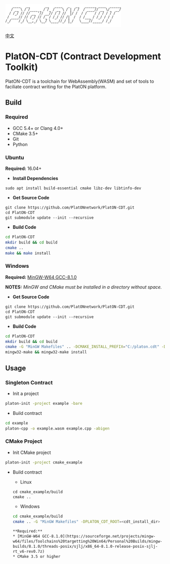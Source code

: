 ![logo](./docs/images/platon-cdt-logo.png)

[中文](./README_cn.md)

# PlatON-CDT (Contract Development Toolkit)

PlatON-CDT is a toolchain for WebAssembly(WASM) and set of tools to faciliate
contract writing for the PlatON platform.

## Build

### Required

- GCC 5.4+ or Clang 4.0+
- CMake 3.5+
- Git
- Python

### Ubuntu 

**Required:** 16.04+

- **Install Dependencies**

``` shell
sudo apt install build-essential cmake libz-dev libtinfo-dev
```

- **Get Source Code**

```shell
git clone https://github.com/PlatONnetwork/PlatON-CDT.git
cd PlatON-CDT
git submodule update --init --recursive
```
- **Build Code**

``` sh
cd PlatON-CDT
mkdir build && cd build
cmake .. 
make && make install
```

### Windows

**Required:** [MinGW-W64 GCC-8.1.0](https://sourceforge.net/projects/mingw-w64/files/Toolchains%20targetting%20Win64/Personal%20Builds/mingw-builds/8.1.0/threads-posix/sjlj/x86_64-8.1.0-release-posix-sjlj-rt_v6-rev0.7z)

**NOTES:** _MinGW and CMake must be installed in a directory without space._

- **Get Source Code**

```shell
git clone https://github.com/PlatONnetwork/PlatON-CDT.git
cd PlatON-CDT
git submodule update --init --recursive
```
- **Build Code**

``` sh
cd PlatON-CDT
mkdir build && cd build
cmake -G "MinGW Makefiles" .. -DCMAKE_INSTALL_PREFIX="C:/platon.cdt" -DCMAKE_MAKE_PROGRAM=mingw32-make
mingw32-make && mingw32-make install
```

## Usage

### Singleton Contract

- Init a project

``` sh
platon-init -project example -bare
```

- Build contract

``` sh
cd example
platon-cpp -o example.wasm example.cpp -abigen
```

### CMake Project

- Init CMake project

``` sh
platon-init -project cmake_example
```

- Build contract
  * Linux
  ```
  cd cmake_example/build
  cmake ..
  ```
  * Windows
  ```sh
  cd cmake_example/build
  cmake .. -G "MinGW Makefiles" -DPLATON_CDT_ROOT=<cdt_install_dir>
  ```
  
      **Required:**
      * [MinGW-W64 GCC-8.1.0](https://sourceforge.net/projects/mingw-w64/files/Toolchains%20targetting%20Win64/Personal%20Builds/mingw-builds/8.1.0/threads-posix/sjlj/x86_64-8.1.0-release-posix-sjlj-rt_v6-rev0.7z)
      * CMake 3.5 or higher
